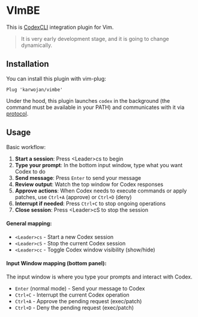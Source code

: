 # VImBE

This is [CodexCLI](https://github.com/openai/codex) integration plugin for Vim.

> It is very early development stage, and it is going to change dynamically.

## Installation

You can install this plugin with vim-plug:
```
Plug 'karwojan/vimbe'
```

Under the hood, this plugin launches `codex` in the background (the command
must be available in your PATH) and communicates with it via
[protocol](https://github.com/openai/codex/blob/main/codex-rs/docs/protocol_v1.md).

## Usage

Basic workflow:

1. **Start a session**: Press \<Leader>cs to begin
2. **Type your prompt**: In the bottom input window, type what you want Codex to do
3. **Send message**: Press `Enter` to send your message
4. **Review output**: Watch the top window for Codex responses
5. **Approve actions**: When Codex needs to execute commands or apply patches, use `Ctrl+A` (approve) or `Ctrl+D` (deny)
6. **Interrupt if needed**: Press `Ctrl+C` to stop ongoing operations
7. **Close session**: Press \<Leader>cS to stop the session

#### General mapping:
- `<Leader>cs` - Start a new Codex session
- `<Leader>cS` - Stop the current Codex session
- `<Leader>cc` - Toggle Codex window visibility (show/hide)

#### Input Window mapping (bottom panel):
The input window is where you type your prompts and interact with Codex.

- `Enter` (normal mode) - Send your message to Codex
- `Ctrl+C` - Interrupt the current Codex operation
- `Ctrl+A` - Approve the pending request (exec/patch)
- `Ctrl+D` - Deny the pending request (exec/patch)
